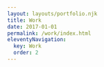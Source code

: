 ```yaml
---
layout: layouts/portfolio.njk
title: Work
date: 2017-01-01
permalink: /work/index.html
eleventyNavigation:
  key: Work
  order: 2
---
```

